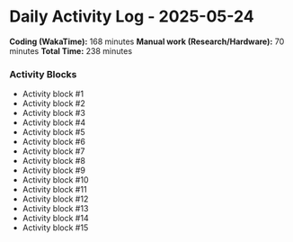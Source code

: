 # Daily Activity Log - 2025-05-24

**Coding (WakaTime):** 168 minutes
**Manual work (Research/Hardware):** 70 minutes
**Total Time:** 238 minutes

### Activity Blocks
- Activity block #1
- Activity block #2
- Activity block #3
- Activity block #4
- Activity block #5
- Activity block #6
- Activity block #7
- Activity block #8
- Activity block #9
- Activity block #10
- Activity block #11
- Activity block #12
- Activity block #13
- Activity block #14
- Activity block #15
